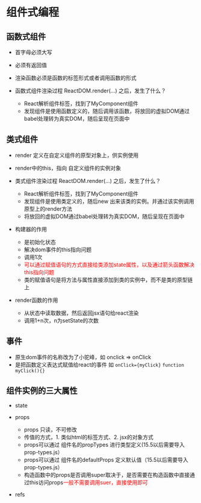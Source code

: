 # 组件式编程

## 函数式组件

- 首字母必须大写
- 必须有返回值
- 渲染函数必须是函数的标签形式或者调用函数的形式

- 函数式组件渲染过程  ReactDOM.render(<MyComponent />...) 之后，发生了什么？
  - React解析组件标签，找到了MyComponent组件
  - 发现组件是使用函数定义的，随后调用该函数，将放回的虚拟DOM通过babel处理转为真实DOM，随后呈现在页面中

## 类式组件

- render 定义在自定义组件的原型对象上，供实例使用
- render中的this，指向 自定义组件的实例对象

- 类式组件渲染过程  ReactDOM.render(<MyComponent />...) 之后，发生了什么？
  - React解析组件标签，找到了MyComponent组件
  - 发现组件是使用类定义的，随后new 出来该类的实例。并通过该实例调用原型上的render方法
  - 将放回的虚拟DOM通过babel处理转为真实DOM，随后呈现在页面中

- 构建器的作用
  - 是初始化状态
  - 解决dom事件的this指向问题
  - 调用1次
  - <font color='red'>可以通过赋值语句的方式直接给类添加state属性，以及通过箭头函数解决this指向问题</font>
  - 类的赋值语句是将方法与属性直接添加到类的实例中，而不是类的原型链上

- render函数的作用
  - 从状态中读取数据，然后返回jsx语句给react渲染
  - 调用1+n次，n为setState的次数

## 事件

- 原生dom事件的名称改为了小驼峰，如 onclick => onClick
- 是把函数定义表达式赋值给react的事件 如 `onClick={myClick}`  `function myClick(){}`

## 组件实例的三大属性

- state
  
- props
  - props 只读，不可修改
  - 传值的方式，1. 类似html的标签方式、2. jsx的对象方式
  - props可以通过 组件名的propTypes 进行类型定义(15.5以后需要导入prop-types.js）
  - props可以通过 组件名的defaultProps 定义默认值（15.5以后需要导入prop-types.js）
  - 构造函数中的props是否调用super取决于，是否需要在构造函数中直接通过this访问props<font color="red">一般不需要调用suer，直接使用即可</font>
  
- refs